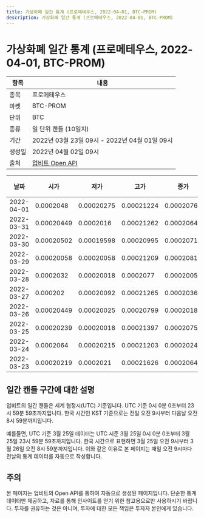 ```yaml
---
title: 가상화폐 일간 통계 (프로메테우스, 2022-04-01, BTC-PROM)
description: 가상화폐 일간 통계 (프로메테우스, 2022-04-01, BTC-PROM)
---
```



가상화폐 일간 통계 (프로메테우스, 2022-04-01, BTC-PROM)
===

|항목|내용|
|--|--|
|종목|프로메테우스|
|마켓|BTC-PROM|
|단위|BTC|
|종류|일 단위 캔들 (10일치)|
|기간|2022년 03월 23일 09시 - 2022년 04월 01일 09시|
|생성일|2022년 04월 02일 09시|
|출처|[업비트 Open API](https://docs.upbit.com)|


|날짜|시가|저가|고가|종가|비고|
|--|--|--|--|--|--|
|2022-04-01|0.0002048|0.00020275|0.00021224|0.00020762|    |
|2022-03-31|0.00020449|0.0002016|0.00021262|0.0002064|    |
|2022-03-30|0.00020502|0.00019598|0.00020995|0.0002071|    |
|2022-03-29|0.00020058|0.00020058|0.00021209|0.00020811|    |
|2022-03-28|0.0002032|0.00020018|0.0002077|0.00020058|    |
|2022-03-27|0.000202|0.00020092|0.00021265|0.0002036|    |
|2022-03-26|0.00020449|0.00020025|0.00020799|0.0002018|    |
|2022-03-25|0.00020239|0.00020018|0.00021397|0.00020757|    |
|2022-03-24|0.0002064|0.00020215|0.00021203|0.0002024|    |
|2022-03-23|0.00020219|0.0002021|0.00021626|0.0002064|    |


일간 캔들 구간에 대한 설명
---


업비트의 일간 캔들은 세계 협정시(UTC) 기준입니다. 
UTC 기준 0시 0분 0초부터 23시 59분 59초까지입니다. 
한국 시간인 KST 기준으로는 전일 오전 9시부터 다음날 오전 8시 59분까지입니다. 


예를들면, UTC 기준 3월 25일 데이터는 UTC 시준 3월 25일 0시 0분 0초부터 3월 25일 23시 59분 59초까지입니다. 
한국 시간으로 표현하면 3월 25일 오전 9시부터 3월 26일 오전 8시 59분까지입니다. 
이와 같은 이유로 본 페이지는 매일 오전 9시마다 전날의 통계 데이터를 자동으로 작성합니다. 


주의
---


본 페이지는 업비트의 Open API를 통하여 자동으로 생성된 페이지입니다. 
단순한 통계 데이터만 제공하고, 자료를 통해 인사이트를 얻기 위한 참고용으로만 사용하시기 바랍니다. 
투자를 권유하는 것은 아니며, 투자에 대한 모든 책임은 투자자 본인에게 있습니다. 
